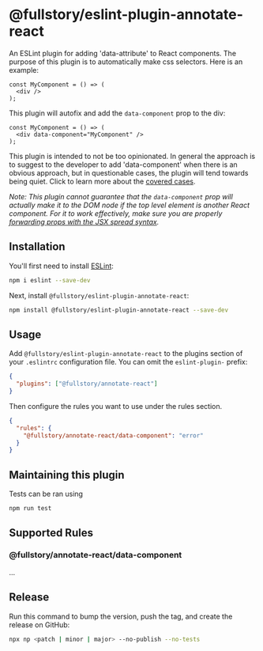 # @fullstory/eslint-plugin-annotate-react

An ESLint plugin for adding 'data-attribute' to React components. The purpose of this plugin is to automatically make css selectors. Here is an example:

```
const MyComponent = () => (
  <div />
);
```

This plugin will autofix and add the `data-component` prop to the div:

```
const MyComponent = () => (
  <div data-component="MyComponent" />
);
```

This plugin is intended to not be too opinionated. In general the approach is to suggest to the developer to add 'data-component' when there is an obvious approach, but in questionable cases, the plugin will tend towards being quiet. Click to learn more about the [covered cases](./docs/covered-cases.md).

_Note: This plugin cannot guarantee that the `data-component` prop will actually make it to the DOM node if the top level element is another React component. For it to work effectively, make sure you are properly [forwarding props with the JSX spread syntax](https://react.dev/learn/passing-props-to-a-component#forwarding-props-with-the-jsx-spread-syntax)._

## Installation

You'll first need to install [ESLint](https://eslint.org/):

```sh
npm i eslint --save-dev
```

Next, install `@fullstory/eslint-plugin-annotate-react`:

```sh
npm install @fullstory/eslint-plugin-annotate-react --save-dev
```

## Usage

Add `@fullstory/eslint-plugin-annotate-react` to the plugins section of your `.eslintrc` configuration file. You can omit the `eslint-plugin-` prefix:

```json
{
  "plugins": ["@fullstory/annotate-react"]
}
```

Then configure the rules you want to use under the rules section.

```json
{
  "rules": {
    "@fullstory/annotate-react/data-component": "error"
  }
}
```

## Maintaining this plugin

Tests can be ran using

```
npm run test
```

## Supported Rules

### @fullstory/annotate-react/data-component

...

## Release

Run this command to bump the version, push the tag, and create the release on GitHub:

```sh
npx np <patch | minor | major> --no-publish --no-tests
```
